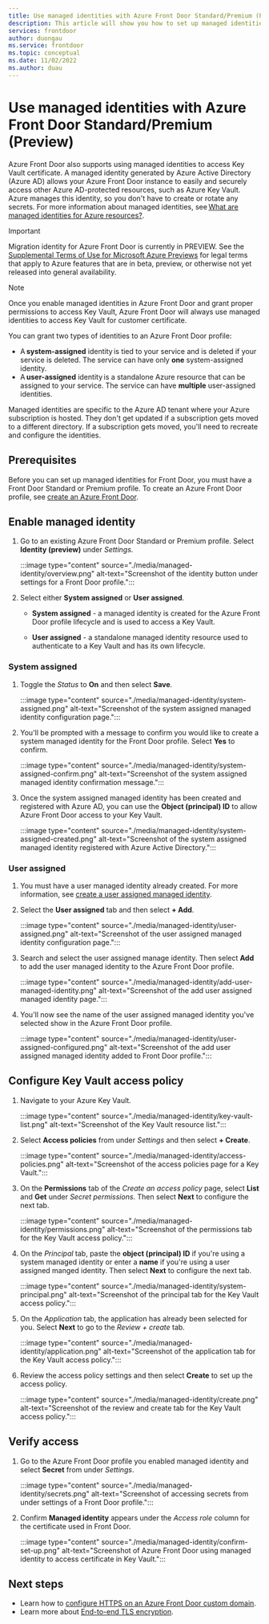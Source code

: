 ```yaml
---
title: Use managed identities with Azure Front Door Standard/Premium (Preview)
description: This article will show you how to set up managed identities to use with your Azure Front Door Standard or Premium profile.
services: frontdoor
author: duongau
ms.service: frontdoor
ms.topic: conceptual
ms.date: 11/02/2022
ms.author: duau
---
```


# Use managed identities with Azure Front Door Standard/Premium (Preview)

Azure Front Door also supports using managed identities to access Key Vault certificate. A managed identity generated by Azure Active Directory (Azure AD) allows your Azure Front Door instance to easily and securely access other Azure AD-protected resources, such as Azure Key Vault. Azure manages this identity, so you don't have to create or rotate any secrets. For more information about managed identities, see [What are managed identities for Azure resources?](../active-directory/managed-identities-azure-resources/overview.md).

> [!IMPORTANT]
> Migration identity for Azure Front Door is currently in PREVIEW.
> See the [Supplemental Terms of Use for Microsoft Azure Previews](https://azure.microsoft.com/support/legal/preview-supplemental-terms/) for legal terms that apply to Azure features that are in beta, preview, or otherwise not yet released into general availability.

> [!NOTE]
> Once you enable managed identities in Azure Front Door and grant proper permissions to access Key Vault, Azure Front Door will always use managed identities to access Key Vault for customer certificate. 
> 
> You can grant two types of identities to an Azure Front Door profile:
> * A **system-assigned** identity is tied to your service and is deleted if your service is deleted. The service can have only **one** system-assigned identity.
> * A **user-assigned** identity is a standalone Azure resource that can be assigned to your service. The service can have **multiple** user-assigned identities.
> 
> Managed identities are specific to the Azure AD tenant where your Azure subscription is hosted. They don't get updated if a subscription gets moved to a different directory. If a subscription gets moved, you'll need to recreate and configure the identities.

## Prerequisites

Before you can set up managed identities for Front Door, you must have a Front Door Standard or Premium profile. To create an Azure Front Door profile, see [create an Azure Front Door](create-front-door-portal.md). 

## Enable managed identity

1. Go to an existing Azure Front Door Standard or Premium profile. Select **Identity (preview)** under *Settings*.

    :::image type="content" source="./media/managed-identity/overview.png" alt-text="Screenshot of the identity button under settings for a Front Door profile.":::

1. Select either **System assigned** or **User assigned**.

    * **System assigned** - a managed identity is created for the Azure Front Door profile lifecycle and is used to access a Key Vault.
    
    * **User assigned** - a standalone managed identity resource used to authenticate to a Key Vault and has its own lifecycle.

### System assigned

1. Toggle the *Status* to **On** and then select **Save**.

    :::image type="content" source="./media/managed-identity/system-assigned.png" alt-text="Screenshot of the system assigned managed identity configuration page.":::

1. You'll be prompted with a message to confirm you would like to create a system managed identity for the Front Door profile. Select **Yes** to confirm.

    :::image type="content" source="./media/managed-identity/system-assigned-confirm.png" alt-text="Screenshot of the system assigned managed identity confirmation message.":::

1. Once the system assigned managed identity has been created and registered with Azure AD, you can use the **Object (principal) ID** to allow Azure Front Door access to your Key Vault.

    :::image type="content" source="./media/managed-identity/system-assigned-created.png" alt-text="Screenshot of the system assigned managed identity registered with Azure Active Directory.":::

### User assigned

1. You must have a user managed identity already created. For more information, see [create a user assigned managed identity](../active-directory/managed-identities-azure-resources/how-manage-user-assigned-managed-identities.md).

1. Select the **User assigned** tab and then select **+ Add**.

    :::image type="content" source="./media/managed-identity/user-assigned.png" alt-text="Screenshot of the user assigned managed identity configuration page.":::

1. Search and select the user assigned manage identity. Then select **Add** to add the user managed identity to the Azure Front Door profile.

    :::image type="content" source="./media/managed-identity/add-user-managed-identity.png" alt-text="Screenshot of the add user assigned managed identity page.":::

1. You'll now see the name of the user assigned managed identity you've selected show in the Azure Front Door profile.

    :::image type="content" source="./media/managed-identity/user-assigned-configured.png" alt-text="Screenshot of the add user assigned managed identity added to Front Door profile.":::

## Configure Key Vault access policy

1. Navigate to your Azure Key Vault.

    :::image type="content" source="./media/managed-identity/key-vault-list.png" alt-text="Screenshot of the Key Vault resource list.":::

1. Select **Access policies** from under *Settings* and then select **+ Create**.

    :::image type="content" source="./media/managed-identity/access-policies.png" alt-text="Screenshot of the access policies page for a Key Vault.":::

1. On the **Permissions** tab of the *Create an access policy* page, select **List** and **Get** under *Secret permissions*. Then select **Next** to configure the next tab.

    :::image type="content" source="./media/managed-identity/permissions.png" alt-text="Screenshot of the permissions tab for the Key Vault access policy.":::

1. On the *Principal* tab, paste the **object (principal) ID** if you're using a system managed identity or enter a **name** if you're using a user assigned manged identity. Then select **Next** to configure the next tab.

    :::image type="content" source="./media/managed-identity/system-principal.png" alt-text="Screenshot of the principal tab for the Key Vault access policy.":::

1. On the *Application* tab, the application has already been selected for you. Select **Next** to go to the *Review + create* tab.

    :::image type="content" source="./media/managed-identity/application.png" alt-text="Screenshot of the application tab for the Key Vault access policy.":::

1. Review the access policy settings and then select **Create** to set up the access policy.

    :::image type="content" source="./media/managed-identity/create.png" alt-text="Screenshot of the review and create tab for the Key Vault access policy.":::

## Verify access

1. Go to the Azure Front Door profile you enabled managed identity and select **Secret** from under *Settings*.

    :::image type="content" source="./media/managed-identity/secrets.png" alt-text="Screenshot of accessing secrets from under settings of a Front Door profile.":::

1. Confirm **Managed identity** appears under the *Access role* column for the certificate used in Front Door.

    :::image type="content" source="./media/managed-identity/confirm-set-up.png" alt-text="Screenshot of Azure Front Door using managed identity to access certificate in Key Vault.":::

## Next steps

* Learn how to [configure HTTPS on an Azure Front Door custom domain](standard-premium/how-to-configure-https-custom-domain.md).
* Learn more about [End-to-end TLS encryption](end-to-end-tls.md).
